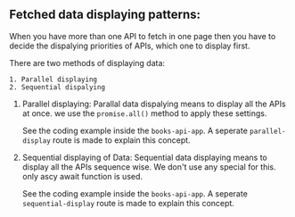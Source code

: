## Fetched data displaying patterns:

When you have more than one API to fetch in one page then you have to decide the dispalying priorities of APIs, which one to display first.

There are two methods of displaying data:

    1. Parallel displaying
    2. Sequential dispalying

1. Parallel displaying:
   Parallal data dispalying means to display all the APIs at once. we use the `promise.all()` method to apply these settings.

   See the coding example inside the `books-api-app`. A seperate `parallel-display` route is made to explain this concept.

2. Sequential displaying of Data:
   Sequential data displaying means to display all the APIs sequence wise. We don't use any special for this. only ascy await function is used.

   See the coding example inside the `books-api-app`. A seperate `sequential-display` route is made to explain this concept.
